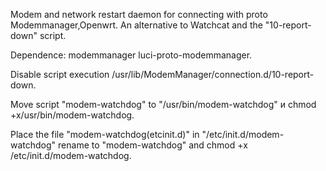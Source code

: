 Modem and network restart daemon for connecting  with proto Modemmanager,Openwrt. An alternative to Watchcat and the "10-report-down" script.

Dependence: modemmanager luci-proto-modemmanager.

Disable script execution /usr/lib/ModemManager/connection.d/10-report-down.

Move script "modem-watchdog"   to "/usr/bin/modem-watchdog" и chmod +x/usr/bin/modem-watchdog.

Place the file "modem-watchdog(etcinit.d)"  in "/etc/init.d/modem-watchdog" rename to "modem-watchdog" and chmod +x /etc/init.d/modem-watchdog.
